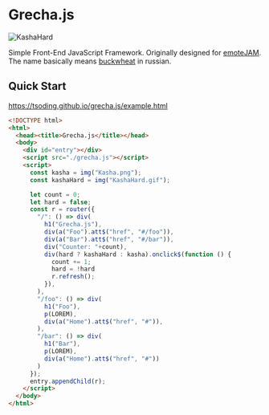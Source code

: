# Grecha.js

![KashaHard](KashaHard.gif)

Simple Front-End JavaScript Framework. Originally designed for [emoteJAM](https://github.com/tsoding/emoteJAM). The name basically means [buckwheat](https://en.wikipedia.org/wiki/Buckwheat) in russian.

## Quick Start

https://tsoding.github.io/grecha.js/example.html

```html
<!DOCTYPE html>
<html>
  <head><title>Grecha.js</title></head>
  <body>
    <div id="entry"></div>
    <script src="./grecha.js"></script>
    <script>
      const kasha = img("Kasha.png");
      const kashaHard = img("KashaHard.gif");

      let count = 0;
      let hard = false;
      const r = router({
        "/": () => div(
          h1("Grecha.js"),
          div(a("Foo").att$("href", "#/foo")),
          div(a("Bar").att$("href", "#/bar")),
          div("Counter: "+count),
          div(hard ? kashaHard : kasha).onclick$(function () {
            count += 1;
            hard = !hard
            r.refresh();
          }),
        ),
        "/foo": () => div(
          h1("Foo"),
          p(LOREM),
          div(a("Home").att$("href", "#")),
        ),
        "/bar": () => div(
          h1("Bar"),
          p(LOREM),
          div(a("Home").att$("href", "#"))
        )
      });
      entry.appendChild(r);
    </script>
  </body>
</html>
```
